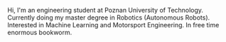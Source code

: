 Hi, 
I'm an engineering student at Poznan University of Technology. Currently doing my master degree in Robotics (Autonomous Robots).
Interested in Machine Learning and Motorsport Engineering. In free time enormous bookworm.
